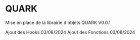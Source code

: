 # QUARK

Mise en place de la librairie d'objets QUARK
V0.0.1

Ajout des Hooks 03/08/2024
Ajout des Fonctions 03/08/2024

